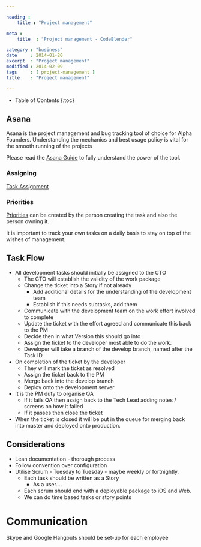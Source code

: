```yaml
---

heading :
    title : "Project management"

meta :
    title  : "Project management - CodeBlender"

category : "business"
date     : 2014-01-20
excerpt  : "Project management"
modified : 2014-02-09
tags     : [ project-management ]
title    : "Project management"

---
```


* Table of Contents
{:toc}

## Asana

Asana is the project management and bug tracking tool of choice
for Alpha Founders. Understanding the mechanics and best usage
policy is vital for the smooth running of the projects

Please read the [Asana Guide](http://asana.com/guide/) to fully
understand the power of the tool.

### Assigning

[Task Assignment](http://asana.com/guide/tasks/assigning)

### Priorities

[Priorities](http://asana.com/guide/inbox/mytasks-mypriority)
can be created by the person creating the task and also
the person owning it.

It is important to track your own tasks on a daily basis to stay
on top of the wishes of management.

## Task Flow

* All development tasks should initially be assigned to the CTO
    * The CTO will establish the validity of the work package
    * Change the ticket into a Story if not already
        * Add additional details for the understanding of the development team
        * Establish if this needs subtasks, add them
    * Communicate with the development team on the work effort involved to complete
    * Update the ticket with the effort agreed and communicate this back to the PM
    * Decide then in what Version this should go into
    * Assign the ticket to the developer most able to do the work.
    * Developer will take a branch of the develop branch, named after the Task ID
* On completion of the ticket by the developer
    * They will mark the ticket as resolved
    * Assign the ticket back to the PM
    * Merge back into the develop branch
    * Deploy onto the development server
* It is the PM duty to organise QA
    * If it fails QA then assign back to the Tech Lead adding notes / screens on how it failed
    * If it passes then close the ticket
* When the ticket is closed it will be put in the queue for merging back into master and deployed onto production.

## Considerations

* Lean documentation - thorough process
* Follow convention over configuration
* Utilise Scrum - Tuesday to Tuesday - maybe weekly or fortnightly.
    * Each task should be written as a Story
        * As a user....
    * Each scrum should end with a deployable package to iOS and Web.
    * We can do time based tasks or story points

# Communication

Skype and Google Hangouts should be set-up for each employee
